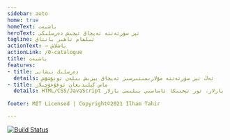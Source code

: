 ```yaml
---
sidebar: auto
home: true
homeText: باشبەت
heroText: تېز سۈرئەتتە ئەپچاق ئېچىش دەرسلىكى
tagline: ئىلھام تاھىر يانتاق
actionText: → باشلاش
actionLink: /0-catalogue
title: باشبەت
features:
- title: دەرسلىك نىشانى
  details: ئەڭ تېز سۈرئەتتە مۇلازىمىتىرسىز ئەپچاق يېزىش بىلەن تونۇشۇش
- title: ماس كېلىدىغان ئوقۇغۇچىلار
  details: HTML/CSS/JavaScript ئاساسىي بارلار، تور تېخنىكا ئاساسىي بىلىمى بارلار 
  
footer: MIT Licensed | Copyright©2021 Ilham Tahir

---
```

[![Build Status](https://travis-ci.com/IlhamTahir/mp-course-for-uyghur-language-starter.svg?branch=master)](https://travis-ci.com/IlhamTahir/mp-course-for-uyghur-language-starter)

